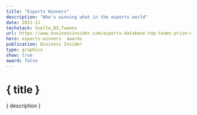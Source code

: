 ```yaml
---
title: "Esports Winners"
description: "Who's winning what in the esports world"
date: 2021-11
techstack: Svelte,D3,Tweens
url: https://www.businessinsider.com/esports-database-top-teams-prize-money-titles-2021-10
hero: esports-winners  awards
publication: Business Insider
type: graphics
show: true
award: false
---
```


# { title }

{ description }
